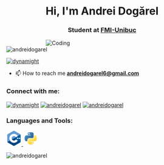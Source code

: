 <h1 align="center">Hi, I'm Andrei Dogărel</h1>
<h3 align="center">Student at <a href="https://fmi.unibuc.ro">FMI-Unibuc</a></h3>
<img align="right" alt="Coding" width="400" src="[https://cdn.dribbble.com/users/116207...](https://i.pinimg.com/originals/e4/26/70/e426702edf874b181aced1e2fa5c6cde.gif)">

<p align="left"> <img src="https://komarev.com/ghpvc/?username=andreidogarel&label=Profile%20views&color=0e75b6&style=flat" alt="andreidogarel" /> </p>

<p align="left"> <a href="https://twitter.com/dynamight" target="blank"><img src="https://img.shields.io/twitter/follow/dynamight?logo=twitter&style=for-the-badge" alt="dynamight" /></a> </p>

- 📫 How to reach me **andreidogarel6@gmail.com**

<h3 align="left">Connect with me:</h3>
<p align="left">
<a href="https://twitter.com/dynamight" target="blank"><img align="center" src="https://raw.githubusercontent.com/rahuldkjain/github-profile-readme-generator/master/src/images/icons/Social/twitter.svg" alt="dynamight" height="30" width="40" /></a>
<a href="https://instagram.com/andreidogarel" target="blank"><img align="center" src="https://raw.githubusercontent.com/rahuldkjain/github-profile-readme-generator/master/src/images/icons/Social/instagram.svg" alt="andreidogarel" height="30" width="40" /></a>
<a href="https://codeforces.com/profile/andreidogarel" target="blank"><img align="center" src="https://raw.githubusercontent.com/rahuldkjain/github-profile-readme-generator/master/src/images/icons/Social/codeforces.svg" alt="andreidogarel" height="30" width="40" /></a>
</p>

<h3 align="left">Languages and Tools:</h3>
<p align="left"> <a href="https://www.w3schools.com/cpp/" target="_blank" rel="noreferrer"> <img src="https://raw.githubusercontent.com/devicons/devicon/master/icons/cplusplus/cplusplus-original.svg" alt="cplusplus" width="40" height="40"/> </a> <a href="https://www.python.org" target="_blank" rel="noreferrer"> <img src="https://raw.githubusercontent.com/devicons/devicon/master/icons/python/python-original.svg" alt="python" width="40" height="40"/> </a> </p>

<p><img align="left" src="https://github-readme-stats.vercel.app/api/top-langs?username=andreidogarel&show_icons=true&locale=en&layout=compact" alt="andreidogarel" /></p>




